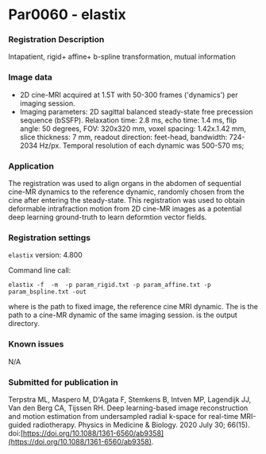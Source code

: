 # Par0060 - elastix

###  Registration Description
Intapatient, rigid+ affine+ b-spline transformation, mutual information	

###  Image data

* 2D cine-MRI acquired at 1.5T with 50-300 frames ('dynamics') per imaging session.
* Imaging parameters: 2D sagittal balanced steady-state free precession sequence (bSSFP). Relaxation time: 2.8 ms, echo time: 1.4 ms, flip angle: 50 degrees, FOV: 320x320 mm, voxel spacing: 1.42x.1.42 mm, slice thickness: 7 mm, readout direction: feet-head, bandwidth: 724-2034 Hz/px. Temporal resolution of each dynamic was 500-570 ms;

###  Application

The registration was used to align organs in the abdomen of sequential cine-MR dynamics to the reference dynamic, randomly chosen from the cine after entering the steady-state. This registration was used to obtain deformable intrafraction motion from 2D cine-MR images as a potential deep learning ground-truth to learn deformtion vector fields.

###  Registration settings

`elastix` version: 4.800

Command line call:


    elastix -f  -m  -p param_rigid.txt -p param_affine.txt -p param_bspline.txt -out


where  is the path to fixed image, the reference cine MRI dynamic. The  is the path to a cine-MR dynamic of the same imaging session.  is the output directory.

###  Known issues

N/A

###  Submitted for publication in

Terpstra ML, Maspero M, D'Agata F, Stemkens B, Intven MP, Lagendijk JJ, Van den Berg CA, Tijssen RH. Deep learning-based image reconstruction and motion estimation from undersampled radial k-space for real-time MRI-guided radiotherapy. Physics in Medicine & Biology. 2020 July 30; 66(15). doi:[https://doi.org/10.1088/1361-6560/ab9358](https://doi.org/10.1088/1361-6560/ab9358).
